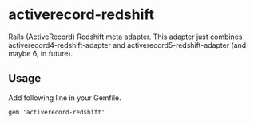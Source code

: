 # activerecord-redshift

Rails (ActiveRecord) Redshift meta adapter.
This adapter just combines activerecord4-redshift-adapter
and activerecord5-redshift-adapter (and maybe 6, in future).

## Usage

Add following line in your Gemfile.
```
gem 'activerecord-redshift'
```
